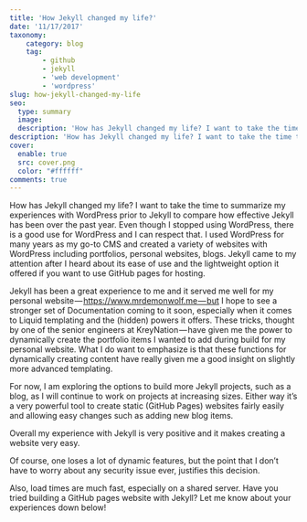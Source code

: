 ```yaml
---
title: 'How Jekyll changed my life?'
date: '11/17/2017'
taxonomy:
    category: blog
    tag:
        - github
        - jekyll
        - 'web development'
        - 'wordpress'
slug: how-jekyll-changed-my-life
seo:
  type: summary
  image:
  description: 'How has Jekyll changed my life? I want to take the time to summarize my experiences with WordPress prior to Jekyll to compare how effective Jekyll has been over the past year. Even though I stopped using WordPress, there is a good use for WordPress and I can respect that.'
description: 'How has Jekyll changed my life? I want to take the time to summarize my experiences with WordPress prior to Jekyll to compare how effective Jekyll has been over the past year.'
cover:
  enable: true
  src: cover.png
  color: "#ffffff"
comments: true
---
```

How has Jekyll changed my life? I want to take the time to summarize my experiences with WordPress prior to Jekyll to compare how effective Jekyll has been over the past year.
Even though I stopped using WordPress, there is a good use for WordPress and I can respect that.
I used WordPress for many years as my go-to CMS and created a variety of websites with WordPress including portfolios, personal websites, blogs.
Jekyll came to my attention after I heard about its ease of use and the lightweight option it offered if you want to use GitHub pages for hosting.

Jekyll has been a great experience to me and it served me well for my personal website — https://www.mrdemonwolf.me — but I hope to see a stronger set of Documentation coming to it soon, especially when it comes to Liquid templating and the (hidden) powers it offers.
These tricks, thought by one of the senior engineers at KreyNation — have given me the power to dynamically create the portfolio items I wanted to add during build for my personal website.
What I do want to emphasize is that these functions for dynamically creating content have really given me a good insight on slightly more advanced templating.

For now, I am exploring the options to build more Jekyll projects, such as a blog, as I will continue to work on projects at increasing sizes.
Either way it’s a very powerful tool to create static (GitHub Pages) websites fairly easily and allowing easy changes such as adding new blog items.

Overall my experience with Jekyll is very positive and it makes creating a website very easy.

Of course, one loses a lot of dynamic features, but the point that I don’t have to worry about any security issue ever, justifies this decision.

Also, load times are much fast, especially on a shared server. Have you tried building a GitHub pages website with Jekyll? Let me know about your experiences down below!
